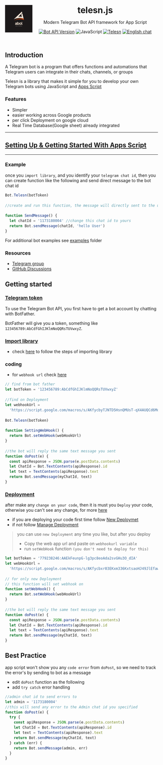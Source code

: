 <header>
<img src="assets/abol.png" alt="logo" height="90" align="left">
<h1 style="display: inline">telesn.js</h1>

Modern Telegram Bot API framework for App Script

[![Bot API Version](https://img.shields.io/badge/Bot%20API-v6.0-f36caf.svg?style=flat-square)](https://core.telegram.org/bots/api)
![JavaScript](https://img.shields.io/github/languages/top/abdiu34567/Lost_and_Found)
[![Telesn](https://img.shields.io/badge/telesn-v1.0-f36caf.svg?style=flat-square)](https://core.telegram.org/bots/api)
[![English chat](https://img.shields.io/badge/English%20chat-grey?style=flat-square&logo=telegram)](https://t.me/App_Script_Js)

</header>

## Introduction

A Telegram bot is a program that offers functions and automations that Telegram users can integrate in their chats, channels, or groups

Telesn is a library that makes it simple for you to develop your own Telegram bots using JavaScript and [Apps Script](https://developers.google.com/apps-script)

### Features

- Simpler
- easier working across Google products
- per click Deployment on google cloud
- Real Time Database(Google sheet) already integrated

---

## [Setting Up & Getting Started With Apps Script](https://github.com/abdiu34567/telesn.js/blob/main/Getting%20Started%20With%20App%20Script.md)

---

### Example

once you `import library`, and you identify your `telegram chat id`, then you can create function like the following and send direct message to the bot chat id

```js
Bot.Telesn(botToken)

//create and run this function, the message will directly sent to the user chat Id

function SendMessage() {
  let chatId = '1173180004' //change this chat id to yours
  return Bot.sendMessage(chatId, 'hello User')
}
```

For additional bot examples see [examples](https://github.com/abdiu34567/telesn.js/tree/main/Docs/ExampleBots) folder

### Resources

- [Telegram group](https://t.me/App_Script_Js)
- [GitHub Discussions](https://github.com/abdiu34567/telesn.js/discussions)

## Getting started

### <u> Telegram token </u>

To use the Telegram Bot API, you first have to get a bot account by chatting with BotFather.

BotFather will give you a token, something like `123456789:AbCdfGhIJKlmNoQQRsTUVwxyZ`.

### <u> Import library </u>

- check [here](https://github.com/abdiu34567/telesn.js/blob/main/Getting%20Started%20With%20App%20Script.md) to follow the steps of importing library

### coding

- for `webhook url` check [here](https://github.com/abdiu34567/telesn.js/blob/main/Deployments/First%20Time%20Deployment.md)

```js
// find from bot father
let botToken = '123456789:AbCdfGhIJKlmNoQQRsTUVwxyZ'

//find on Deployment
let webhookUrl =
  'https://script.google.com/macros/s/AKfycbyTJNTD5HsnQMUsT-qX4AUQCd6Moex3zyf9cgdmlzly-mPxmlRlaxzt8lKhljq1zr6Ow/exec'

Bot.Telesn(botToken)

function SettingWebHook() {
  return Bot.setWebHook(webHookUrl)
}

//the bot will reply the same text message you sent
function doPost(e) {
  const apiResponse = JSON.parse(e.postData.contents)
  let ChatId = Bot.TextContents(apiResponse).id
  let text = TextContents(apiResponse).text
  return Bot.sendMessage(myChatId, text)
}
```

### <u>Deployment</u>

after make any `change on your code`, then it is must you `Deploy` your code, otherwise you can't see any change, for more [here](https://github.com/abdiu34567/telesn.js/tree/main/Deployments)

- if you are deploying your code first time follow [New Deploymet](https://github.com/abdiu34567/telesn.js/blob/main/Deployments/First%20Time%20Deployment.md)
- if not follow [Manage Deployment](https://github.com/abdiu34567/telesn.js/blob/main/Deployments/First%20Time%20Deployment.md)

> you can use `new Deployment` any time you like, but after you deploy
>
> - Copy the web app url and paste on `webhookurl variable`
> - run `setWebHook` function `(you don't need to deploy for this)`

```js
let botToken = '779238246:AAEkFeunpG-lg3pc8eoAda2svGHu3O_dIA'
let webHookUrl =
  'https://script.google.com/macros/s/AKfycbxr03EKxm336KxtsaoHJ49JlEfaw5CzOG0ys0DMxPmKjlsaFkIFeqBVYM-1CGs-KjT_g/exec'

// for only new Deployment
// this function will set webhook on
function setWebHook() {
  return Bot.setWebHook(webHookUrl)
}

//the bot will reply the same text message you sent
function doPost(e) {
  const apiResponse = JSON.parse(e.postData.contents)
  let ChatId = Bot.TextContents(apiResponse).id
  let text = TextContents(apiResponse).text
  return Bot.sendMessage(myChatId, text)
}
```

## Best Practice

app script won't show you any `code error` from `doPost`, so we need to track the error's by sending to bot as a message

- edit `doPost` function as the following
- add `try catch` error handling

```js
//admin chat id to send errors to
let admin = '1173180004'
//this will send any error to the Admin chat id you specified
function doPost(e) {
  try {
    const apiResponse = JSON.parse(e.postData.contents)
    let ChatId = Bot.TextContents(apiResponse).id
    let text = TextContents(apiResponse).text
    return Bot.sendMessage(myChatId, text)
  } catch (err) {
    return Bot.sendMessage(admin, err)
  }
}
```
